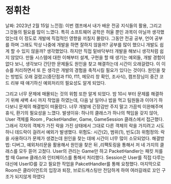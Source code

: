 # 정휘찬

날짜: 2023년 2월 15일
느낀점: 이번 캠프에서 내가 배운 전공 지식들의 활용, 그리고 그것들의 필요를 많이 느꼈다. 특히 소프트웨어 공학은 허울 뿐인 과목이 아닐까 생각했었는데 이 정도로 개발에 직접적인 영향을 끼칠지 몰랐다. 그동안 전공 공부, 언어 공부를 하며 그래도 막상 나중에 개발을 하면 잘하지 않을까? 공부를 많이 했으니 개발도 쉽게 할 수 있지 않을까? 생각했었다. 하지만 직접 밑바닥부터 개발을 해보니 생각처럼 쉽지 않았다. 만들 시스템에 대한 이해부터 설계, 구현을 할 때 생기는 예외들, 개발 경험이 없다 보니, 생각보다 간단한 문제들도 원인을 찾고 해결하는데 시간이 오래걸렸다. 이 이슈를 처리하면서 또 든 생각은 개발의 경험을 축적시킬 필요가 있다는 것이다.  원인을 찾는 방법도 오래 걸렸고(중단점과 f10, f11, 메모리 창 확인, 조사식), 캠프장님이 중간 코드 리뷰 때 얘기하신 예외처리의 필요성도 알게 되었다. 

그리고 너무 문제에 매몰되는 것의 위험 또한 알게 되었다. 밤 10시 부터 문제를 해결하기 위해 새벽 4시 까지 작업을 하였는데, 다음 날 일어나 밥을 먹고 팀원들과 이야기 하다보니 문제의 해결법이 떠올랐다. 너무 개발에 긴장감만 주지 말고 가끔씩 이완해주며 휴식, 환기의 필요성을 느꼈다.
발생이유: 하나의 클래스가 하나의 책임을 갖지 않아, User 객체를 Room , PacketHandler, Game, GameSession 클래스에서 접근했다. 그래서 각자의 객체가 가진 락을 가진 상태에서 그대로 다른 객체의 락을 가지려고 시도하니 데드락이 걸려서 예외가 발생했다.
위험도: 시간(2), 범위(1), 빈도(3)
위험정의: 락을 사용하다가 문제가 생겼는데 원인을 찾는 데에 시간이 너무 많이 소모되었다.
해결방법: 디버그, 예외처리문을 활용해서 원인을 찾은 뒤 ,리팩토링을 통해서 저 네 가지의 클래스를 모두 뜯어 고쳤다. User의 관리는 Game만 하고 PacketHandler는 패킷 처를 할 때 Game 클래스와 인터페이스를 통해서 처리했다. Session은 User를 직접 다루는 대신에 UserID를 갖고 필요한 작업을 PakcetHandler를 통해 요청했다. 마지막으로 Room은 클라이언트의 입장과 퇴장, 브로드캐스팅만 전담하게 하여 여러갈래로 꼬인 구조가 되지않게 하였다
